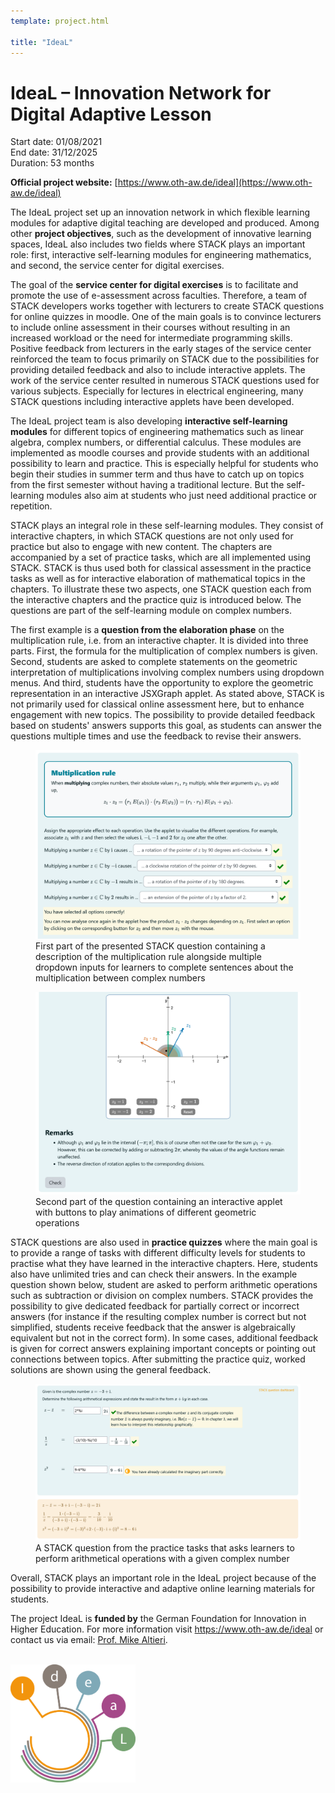 ```yaml
---
template: project.html

title: "IdeaL"
---
```


# IdeaL – Innovation Network for Digital Adaptive Lesson

<p class="figure-caption">
Start date: 01/08/2021<br>
End date: 31/12/2025<br>
Duration: 53 months
</p>

__Official project website:__ [https://www.oth-aw.de/ideal](https://www.oth-aw.de/ideal)

The IdeaL project set up an innovation network in which flexible learning modules for adaptive digital teaching are developed and produced.  Among other **project objectives**, such as the development of innovative learning spaces, IdeaL also includes two fields where STACK plays an important role: first, interactive self-learning modules for engineering mathematics, and second, the service center for digital exercises.

The goal of the **service center for digital exercises** is to facilitate and promote the use of e-assessment across faculties. Therefore, a team of STACK developers works together with lecturers to create STACK questions for online quizzes in moodle. One of the main goals is to convince lecturers to include online assessment in their courses without resulting in an increased workload or the need for intermediate programming skills. Positive feedback from lecturers in the early stages of the service center reinforced the team to focus primarily on STACK due to the possibilities for providing detailed feedback and also to include interactive applets. The work of the service center resulted in numerous STACK questions used for various subjects. Especially for lectures in electrical engineering, many STACK questions including interactive applets have been developed.

The IdeaL project team is also developing **interactive self-learning modules** for different topics of engineering mathematics such as linear algebra, complex numbers, or differential calculus. These modules are implemented as moodle courses and provide students with an additional possibility to learn and practice. This is especially helpful for students who begin their studies in summer term and thus have to catch up on topics from the first semester without having a traditional lecture. But the self-learning modules also aim at students who just need additional practice or repetition.

STACK plays an integral role in these self-learning modules. They consist of interactive chapters, in which STACK questions are not only used for practice but also to engage with new content. The chapters are accompanied by a set of practice tasks, which are all implemented using STACK. STACK is thus used both for classical assessment in the practice tasks as well as for interactive elaboration of mathematical topics in the chapters. To illustrate these two aspects, one STACK question each from the interactive chapters and the practice quiz is introduced below. The questions are part of the self-learning module on complex numbers.

The first example is a **question from the elaboration phase** on the multiplication rule, i.e. from an interactive chapter. It is divided into three parts. First, the formula for the multiplication of complex numbers is given. Second, students are asked to complete statements on the geometric interpretation of multiplications involving complex numbers using dropdown menus. And third, students have the opportunity to explore the geometric representation in an interactive JSXGraph applet. As stated above, STACK is not primarily used for classical online assessment here, but to enhance engagement with new topics. The possibility to provide detailed feedback based on students' answers supports this goal, as students can answer the questions multiple times and use the feedback to revise their answers.

<div class="float-none img-middle">
    <figure class="figure">
        <img class="figure-img img-fluid" src="images/Screenshot_01_MultiplicationRule_DropDown.png" alt="A STACK question containing theory together with dropdown inputs and an interactive applet">
        <figcaption class="figure-caption">First part of the presented STACK question containing a description of the multiplication rule alongside multiple dropdown inputs for learners to complete sentences about the multiplication between complex numbers</figcaption>
    </figure>
</div>

<div class="float-none img-middle">
    <figure class="figure">
        <img class="figure-img img-fluid" src="images/Screenshot_02_MultiplicationRule_Applet.png" alt="A STACK question containing theory together with dropdown inputs and an interactive applet">
        <figcaption class="figure-caption">Second part of the question containing an interactive applet with buttons to play animations of different geometric operations</figcaption>
    </figure>
</div>

STACK questions are also used in **practice quizzes** where the main goal is to provide a range of tasks with different difficulty levels for students to practise what they have learned in the interactive chapters. Here, students also have unlimited tries and can check their answers. In the example question shown below, student are asked to perform arithmetic operations such as subtraction or division on complex numbers. STACK provides the possibility to give dedicated feedback for partially correct or incorrect answers (for instance if the resulting complex number is correct but not simplified, students receive feedback that the answer is algebraically equivalent but not in the correct form). In some cases, additional feedback is given for correct answers explaining important concepts or pointing out connections between topics. After submitting the practice quiz, worked solutions are shown using the general feedback.

<div class="float-none img-middle">
    <figure class="figure">
        <img class="figure-img img-fluid" src="images/Screenshot_03_ArithmeticOperations.png" alt="A STACK question from the practice quiz that asks learners to perform arithmetical operations with a given complex number">
        <figcaption class="figure-caption">A STACK question from the practice tasks that asks learners to perform arithmetical operations with a given complex number</figcaption>
    </figure>
</div>


Overall, STACK plays an important role in the IdeaL project because of the possibility to provide interactive and adaptive online learning materials for students.

The project IdeaL is **funded by** the German Foundation for Innovation in Higher Education. For more information visit <https://www.oth-aw.de/ideal> or contact us via email: [Prof. Mike Altieri](mailto:m.altieri@oth-aw.de).

<br>

<img src="images/Logo_IdeaL.png" width="200" alt="IdeaL project logo">
